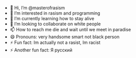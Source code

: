 - 👋 Hi, I’m @masterofrasism
- 👀 I’m interested in rasism and programming
- 🌱 I’m currently learning how to stay alive
- 💞️ I’m looking to collaborate on white people
- 📫 How to reach me die and wait until we meet in paradise
- 😄 Pronouns: very handsome smart not black person
- ⚡ Fun fact: Im actually not a rasist, Im racist
- ⚡ Another fun fact: Я русский

<!---
masterofrasism/masterofrasism is a ✨ special ✨ repository because its `README.md` (this file) appears on your GitHub profile.
You can click the Preview link to take a look at your changes.
--->

